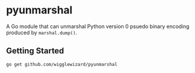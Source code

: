 # pyunmarshal
A Go module that can unmarshal Python version 0 psuedo binary encoding produced by `marshal.dump()`.

## Getting Started
```
go get github.com/wigglewizard/pyunmarshal
```
